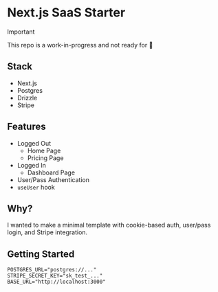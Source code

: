 # Next.js SaaS Starter

> [!IMPORTANT]  
> This repo is a work-in-progress and not ready for 👀

## Stack

- Next.js
- Postgres
- Drizzle
- Stripe

## Features

- Logged Out
  - Home Page
  - Pricing Page
- Logged In
  - Dashboard Page
- User/Pass Authentication
- `useUser` hook

## Why?

I wanted to make a minimal template with cookie-based auth, user/pass login, and Stripe integration.

## Getting Started

```
POSTGRES_URL="postgres://..."
STRIPE_SECRET_KEY="sk_test_..."
BASE_URL="http://localhost:3000"

```
